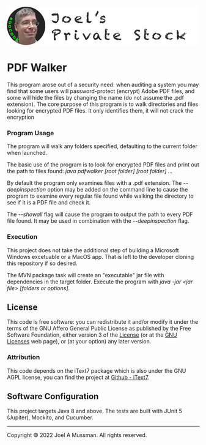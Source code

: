 ![](.common/joels-private-stock.png?raw=true)

# PDF Walker

This program arose out of a security need: when auditing a system you may find that
some users will password-protect (encrypt) Adobe PDF files, and some will hide
the files by changing the name (do not assume the .pdf extension).
The core purpose of this program is to walk directories and files looking for
encrypted PDF files.
It only identifies them, it will not crack the encryption

### Program Usage

The program will walk any folders specified, defaulting to the current folder when
launched.

The basic use of the program is to look for encrypted PDF files and print out the path
to files found: _java pdfwalker [root folder] [root folder] ..._

By default the program only examines files with a .pdf extension.
The _--deepinspection_ option may be added on the command line to cause
the program to examine every regular file found while walking the directory
to see if it is a PDF file and check it.

The _--showall_ flag will cause the program to output the path to every PDF file
found.
It may be used in combination with the _--deepinspection_ flag.

### Execution

This project does not take the additional step of building a Microsoft Windows excetuable or a MacOS app.
That is left to the developer cloning this repository if so desired.

The MVN package task will create an "executable" jar file with dependencies in the
target folder.
Execute the program with _java -jar \<jar file\> [folders or options]._

## License

This code is free software: you can redistribute it and/or modify
it under the terms of the GNU Affero General Public License as published by
the Free Software Foundation, either version 3 of the 
[License](./LICENSE.md) (or at the [GNU Licenses](https://www.gnu.org/licenses/licenses.html#AGPL) web page), or
(at your option) any later version. 

### Attribution

This code depends on the iText7 package which is also under the GNU AGPL license, you can find the project
at [Github - iText7](https://github.com/itext/itext7).

## Software Configuration

This project targets Java 8 and above.
The tests are built with JUnit 5 (Jupiter), Mockito, and Cucumber.

<hr>
Copyright © 2022 Joel A Mussman. All rights reserved.